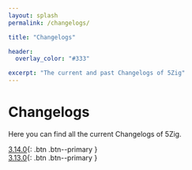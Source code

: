 ```yaml
---
layout: splash
permalink: /changelogs/

title: "Changelogs"

header:
  overlay_color: "#333"

excerpt: "The current and past Changelogs of 5Zig"
---
```


# Changelogs
Here you can find all the current Changelogs of 5Zig.

[3.14.0](3.14.0){: .btn .btn--primary }  
[3.13.0](3.13.0){: .btn .btn--primary }